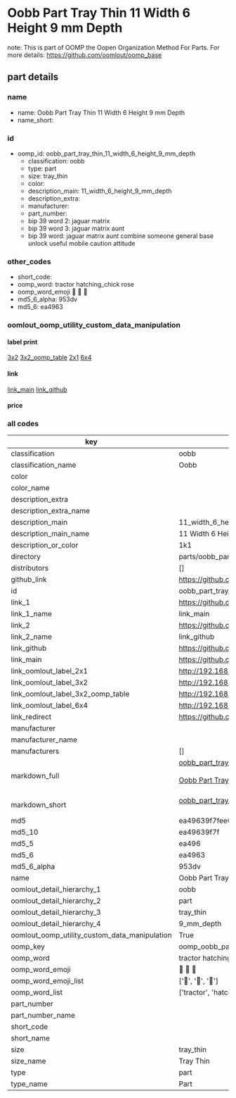 # Oobb Part Tray Thin 11 Width 6 Height 9 mm Depth  

note: This is part of OOMP the Oopen Organization Method For Parts. For more details: https://github.com/oomlout/oomp_base

##  part details
  







### name
* name: Oobb Part Tray Thin 11 Width 6 Height 9 mm Depth
* name_short: 
### id
* oomp_id: oobb_part_tray_thin_11_width_6_height_9_mm_depth
  * classification: oobb
  * type: part
  * size: tray_thin
  * color: 
  * description_main: 11_width_6_height_9_mm_depth
  * description_extra: 
  * manufacturer: 
  * part_number: 
  * bip 39 word 2: jaguar matrix
  * bip 39 word 3: jaguar matrix aunt
  * bip 39 word: jaguar matrix aunt combine someone general base unlock useful mobile caution attitude

### other_codes
* short_code: 
* oomp_word: tractor hatching_chick rose
* oomp_word_emoji :tractor: :hatching_chick: :rose:
* md5_6_alpha: 953dv
* md5_6: ea4963






### oomlout_oomp_utility_custom_data_manipulation
#### label print
[3x2](http://192.168.1.245:1112/?label=oomp%20953dv)
[3x2_oomp_table](http://192.168.1.108:1112/?label=oomp%20953dv)
[2x1](http://192.168.1.242:1112/?label=oomp%20953dv)
[6x4](http://192.168.1.55:1112/?label=oomp%20953dv)    

#### link

[link_main](https://github.com/oomlout/oomlout_oomp_version_1_messy/tree/main/parts/oobb_part_tray_thin_11_width_6_height_9_mm_depth) [link_github](https://github.com/oomlout/oomlout_oomp_version_1_messy/tree/main/parts/oobb_part_tray_thin_11_width_6_height_9_mm_depth)                             

#### price







### all codes 
| key | value |  
| --- | --- |  
| classification | oobb |  
| classification_name | Oobb |  
| color |  |  
| color_name |  |  
| description_extra |  |  
| description_extra_name |  |  
| description_main | 11_width_6_height_9_mm_depth |  
| description_main_name | 11 Width 6 Height 9 mm Depth |  
| description_or_color | 1k1 |  
| directory | parts/oobb_part_tray_thin_11_width_6_height_9_mm_depth |  
| distributors | [] |  
| github_link | https://github.com/oomlout/oomlout_oomp_part_src/tree/main/parts/oobb_part_tray_thin_11_width_6_height_9_mm_depth |  
| id | oobb_part_tray_thin_11_width_6_height_9_mm_depth |  
| link_1 | https://github.com/oomlout/oomlout_oomp_version_1_messy/tree/main/parts/oobb_part_tray_thin_11_width_6_height_9_mm_depth |  
| link_1_name | link_main |  
| link_2 | https://github.com/oomlout/oomlout_oomp_version_1_messy/tree/main/parts/oobb_part_tray_thin_11_width_6_height_9_mm_depth |  
| link_2_name | link_github |  
| link_github | https://github.com/oomlout/oomlout_oomp_version_1_messy/tree/main/parts/oobb_part_tray_thin_11_width_6_height_9_mm_depth |  
| link_main | https://github.com/oomlout/oomlout_oomp_version_1_messy/tree/main/parts/oobb_part_tray_thin_11_width_6_height_9_mm_depth |  
| link_oomlout_label_2x1 | http://192.168.1.242:1112/?label=oomp%20953dv |  
| link_oomlout_label_3x2 | http://192.168.1.245:1112/?label=oomp%20953dv |  
| link_oomlout_label_3x2_oomp_table | http://192.168.1.108:1112/?label=oomp%20953dv |  
| link_oomlout_label_6x4 | http://192.168.1.55:1112/?label=oomp%20953dv |  
| link_redirect | https://github.com/oomlout/oomlout_oomp_version_1_messy/tree/main/parts/oobb_part_tray_thin_11_width_6_height_9_mm_depth |  
| manufacturer |  |  
| manufacturer_name |  |  
| manufacturers | [] |  
| markdown_full | [oobb_part_tray_thin_11_width_6_height_9_mm_depth](none)<br>[](none)<br>[Oobb Part Tray Thin 11 Width 6 Height 9 Mm Depth](none)<br><br> |  
| markdown_short | [oobb_part_tray_thin_11_width_6_height_9_mm_depth](none)<br><br> |  
| md5 | ea49639f7fee025d836782de1ea24bb9 |  
| md5_10 | ea49639f7f |  
| md5_5 | ea496 |  
| md5_6 | ea4963 |  
| md5_6_alpha | 953dv |  
| name | Oobb Part Tray Thin 11 Width 6 Height 9 mm Depth |  
| oomlout_detail_hierarchy_1 | oobb |  
| oomlout_detail_hierarchy_2 | part |  
| oomlout_detail_hierarchy_3 | tray_thin |  
| oomlout_detail_hierarchy_4 | 9_mm_depth |  
| oomlout_oomp_utility_custom_data_manipulation | True |  
| oomp_key | oomp_oobb_part_tray_thin_11_width_6_height_9_mm_depth |  
| oomp_word | tractor hatching_chick rose |  
| oomp_word_emoji | :tractor: :hatching_chick: :rose: |  
| oomp_word_emoji_list | [':tractor:', ':hatching_chick:', ':rose:'] |  
| oomp_word_list | ['tractor', 'hatching_chick', 'rose'] |  
| part_number |  |  
| part_number_name |  |  
| short_code |  |  
| short_name |  |  
| size | tray_thin |  
| size_name | Tray Thin |  
| type | part |  
| type_name | Part |  
